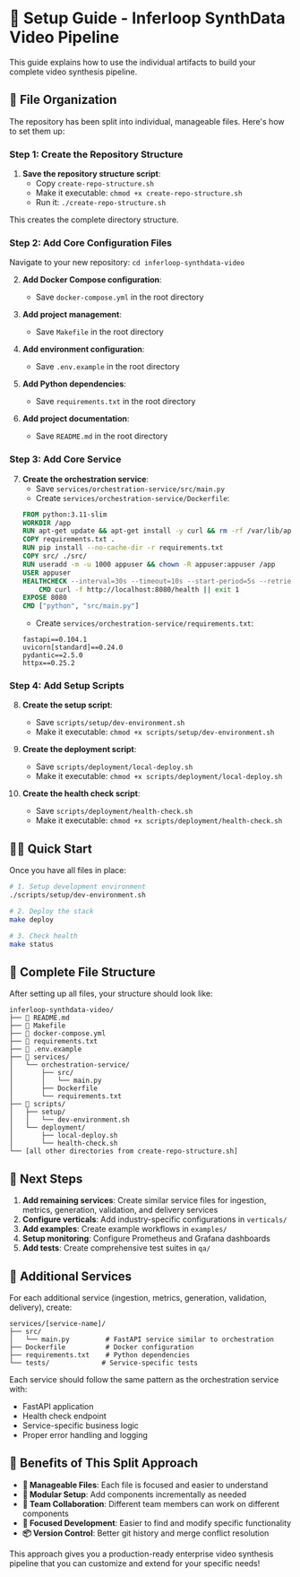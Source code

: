 # 🚀 Setup Guide - Inferloop SynthData Video Pipeline

This guide explains how to use the individual artifacts to build your complete video synthesis pipeline.

## 📁 File Organization

The repository has been split into individual, manageable files. Here's how to set them up:

### Step 1: Create the Repository Structure

1. **Save the repository structure script**:
   - Copy `create-repo-structure.sh` 
   - Make it executable: `chmod +x create-repo-structure.sh`
   - Run it: `./create-repo-structure.sh`

This creates the complete directory structure.

### Step 2: Add Core Configuration Files

Navigate to your new repository: `cd inferloop-synthdata-video`

2. **Add Docker Compose configuration**:
   - Save `docker-compose.yml` in the root directory

3. **Add project management**:
   - Save `Makefile` in the root directory

4. **Add environment configuration**:
   - Save `.env.example` in the root directory

5. **Add Python dependencies**:
   - Save `requirements.txt` in the root directory

6. **Add project documentation**:
   - Save `README.md` in the root directory

### Step 3: Add Core Service

7. **Create the orchestration service**:
   - Save `services/orchestration-service/src/main.py`
   - Create `services/orchestration-service/Dockerfile`:
   ```dockerfile
   FROM python:3.11-slim
   WORKDIR /app
   RUN apt-get update && apt-get install -y curl && rm -rf /var/lib/apt/lists/*
   COPY requirements.txt .
   RUN pip install --no-cache-dir -r requirements.txt
   COPY src/ ./src/
   RUN useradd -m -u 1000 appuser && chown -R appuser:appuser /app
   USER appuser
   HEALTHCHECK --interval=30s --timeout=10s --start-period=5s --retries=3 \
       CMD curl -f http://localhost:8080/health || exit 1
   EXPOSE 8080
   CMD ["python", "src/main.py"]
   ```
   - Create `services/orchestration-service/requirements.txt`:
   ```
   fastapi==0.104.1
   uvicorn[standard]==0.24.0
   pydantic==2.5.0
   httpx==0.25.2
   ```

### Step 4: Add Setup Scripts

8. **Create the setup script**:
   - Save `scripts/setup/dev-environment.sh`
   - Make it executable: `chmod +x scripts/setup/dev-environment.sh`

9. **Create the deployment script**:
   - Save `scripts/deployment/local-deploy.sh`
   - Make it executable: `chmod +x scripts/deployment/local-deploy.sh`

10. **Create the health check script**:
    - Save `scripts/deployment/health-check.sh`
    - Make it executable: `chmod +x scripts/deployment/health-check.sh`

## 🏃‍♂️ Quick Start

Once you have all files in place:

```bash
# 1. Setup development environment
./scripts/setup/dev-environment.sh

# 2. Deploy the stack
make deploy

# 3. Check health
make status
```

## 📁 Complete File Structure

After setting up all files, your structure should look like:

```
inferloop-synthdata-video/
├── 📄 README.md
├── 📄 Makefile  
├── 📄 docker-compose.yml
├── 📄 requirements.txt
├── 📄 .env.example
├── 🏢 services/
│   └── orchestration-service/
│       ├── src/
│       │   └── main.py
│       ├── Dockerfile
│       └── requirements.txt
├── 🔧 scripts/
│   ├── setup/
│   │   └── dev-environment.sh
│   └── deployment/
│       ├── local-deploy.sh
│       └── health-check.sh
└── [all other directories from create-repo-structure.sh]
```

## 🎯 Next Steps

1. **Add remaining services**: Create similar service files for ingestion, metrics, generation, validation, and delivery services
2. **Configure verticals**: Add industry-specific configurations in `verticals/`
3. **Add examples**: Create example workflows in `examples/`
4. **Setup monitoring**: Configure Prometheus and Grafana dashboards
5. **Add tests**: Create comprehensive test suites in `qa/`

## 🔧 Additional Services

For each additional service (ingestion, metrics, generation, validation, delivery), create:

```
services/[service-name]/
├── src/
│   └── main.py         # FastAPI service similar to orchestration
├── Dockerfile          # Docker configuration
├── requirements.txt    # Python dependencies  
└── tests/             # Service-specific tests
```

Each service should follow the same pattern as the orchestration service with:
- FastAPI application
- Health check endpoint
- Service-specific business logic
- Proper error handling and logging

## 🌟 Benefits of This Split Approach

- **📝 Manageable Files**: Each file is focused and easier to understand
- **🔧 Modular Setup**: Add components incrementally as needed
- **👥 Team Collaboration**: Different team members can work on different components
- **🎯 Focused Development**: Easier to find and modify specific functionality
- **📦 Version Control**: Better git history and merge conflict resolution

This approach gives you a production-ready enterprise video synthesis pipeline that you can customize and extend for your specific needs!
